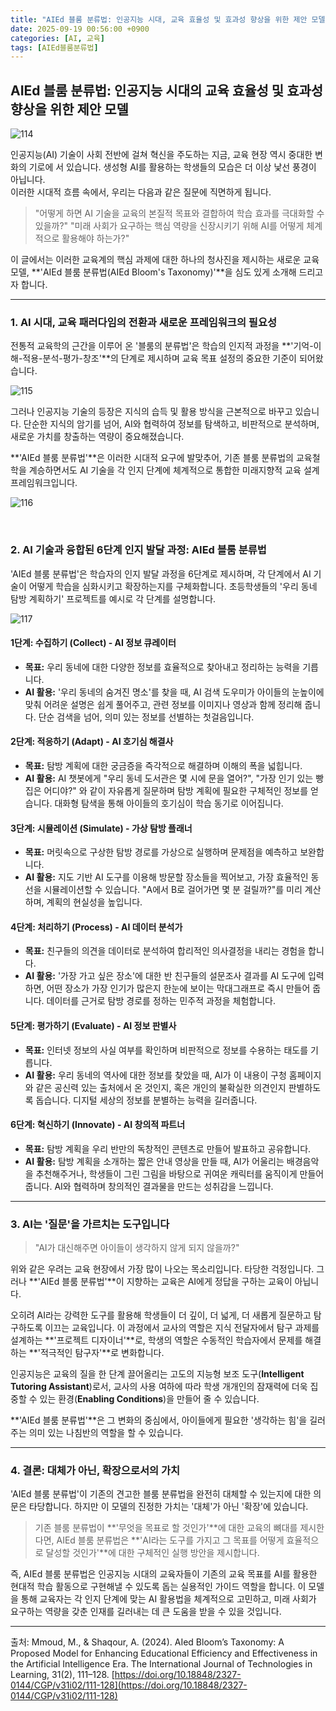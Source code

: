 ```yaml
---
title: "AIEd 블룸 분류법: 인공지능 시대, 교육 효율성 및 효과성 향상을 위한 제안 모델"
date: 2025-09-19 00:56:00 +0900
categories: [AI, 교육]
tags: [AIEd블룸분류법]
---
```


## AIEd 블룸 분류법: 인공지능 시대의 교육 효율성 및 효과성 향상을 위한 제안 모델

![114](/assets/114.png)

인공지능(AI) 기술이 사회 전반에 걸쳐 혁신을 주도하는 지금, 교육 현장 역시 중대한 변화의 기로에 서 있습니다. 생성형 AI를 활용하는 학생들의 모습은 더 이상 낯선 풍경이 아닙니다.
<br>
이러한 시대적 흐름 속에서, 우리는 다음과 같은 질문에 직면하게 됩니다.

> "어떻게 하면 AI 기술을 교육의 본질적 목표와 결합하여 학습 효과를 극대화할 수 있을까?"
> "미래 사회가 요구하는 핵심 역량을 신장시키기 위해 AI를 어떻게 체계적으로 활용해야 하는가?"

이 글에서는 이러한 교육계의 핵심 과제에 대한 하나의 청사진을 제시하는 새로운 교육 모델, **'AIEd 블룸 분류법(AIEd Bloom's Taxonomy)'**을 심도 있게 소개해 드리고자 합니다.

---

### 1. AI 시대, 교육 패러다임의 전환과 새로운 프레임워크의 필요성

전통적 교육학의 근간을 이루어 온 '블룸의 분류법'은 학습의 인지적 과정을 **'기억-이해-적용-분석-평가-창조'**의 단계로 제시하며 교육 목표 설정의 중요한 기준이 되어왔습니다.

![115](/assets/115.png)

그러나 인공지능 기술의 등장은 지식의 습득 및 활용 방식을 근본적으로 바꾸고 있습니다. 단순한 지식의 암기를 넘어, AI와 협력하여 정보를 탐색하고, 비판적으로 분석하며, 새로운 가치를 창출하는 역량이 중요해졌습니다.

**'AIEd 블룸 분류법'**은 이러한 시대적 요구에 발맞추어, 기존 블룸 분류법의 교육철학을 계승하면서도 AI 기술을 각 인지 단계에 체계적으로 통합한 미래지향적 교육 설계 프레임워크입니다.

![116](/assets/116.png)

<br>

### 2. AI 기술과 융합된 6단계 인지 발달 과정: AIEd 블룸 분류법

'AIEd 블룸 분류법'은 학습자의 인지 발달 과정을 6단계로 제시하며, 각 단계에서 AI 기술이 어떻게 학습을 심화시키고 확장하는지를 구체화합니다. 초등학생들의 '우리 동네 탐방 계획하기' 프로젝트를 예시로 각 단계를 설명합니다.

![117](/assets/117.png)

#### **1단계: 수집하기 (Collect) - AI 정보 큐레이터**
* **목표:** 우리 동네에 대한 다양한 정보를 효율적으로 찾아내고 정리하는 능력을 기릅니다.
* **AI 활용:** '우리 동네의 숨겨진 명소'를 찾을 때, AI 검색 도우미가 아이들의 눈높이에 맞춰 어려운 설명은 쉽게 풀어주고, 관련 정보를 이미지나 영상과 함께 정리해 줍니다. 단순 검색을 넘어, 의미 있는 정보를 선별하는 첫걸음입니다.

#### **2단계: 적응하기 (Adapt) - AI 호기심 해결사**
* **목표:** 탐방 계획에 대한 궁금증을 즉각적으로 해결하며 이해의 폭을 넓힙니다.
* **AI 활용:** AI 챗봇에게 "우리 동네 도서관은 몇 시에 문을 열어?", "가장 인기 있는 빵집은 어디야?" 와 같이 자유롭게 질문하며 탐방 계획에 필요한 구체적인 정보를 얻습니다. 대화형 탐색을 통해 아이들의 호기심이 학습 동기로 이어집니다.

#### **3단계: 시뮬레이션 (Simulate) - 가상 탐방 플래너**
* **목표:** 머릿속으로 구상한 탐방 경로를 가상으로 실행하며 문제점을 예측하고 보완합니다.
* **AI 활용:** 지도 기반 AI 도구를 이용해 방문할 장소들을 찍어보고, 가장 효율적인 동선을 시뮬레이션할 수 있습니다. "A에서 B로 걸어가면 몇 분 걸릴까?"를 미리 계산하며, 계획의 현실성을 높입니다.

#### **4단계: 처리하기 (Process) - AI 데이터 분석가**
* **목표:** 친구들의 의견을 데이터로 분석하여 합리적인 의사결정을 내리는 경험을 합니다.
* **AI 활용:** '가장 가고 싶은 장소'에 대한 반 친구들의 설문조사 결과를 AI 도구에 입력하면, 어떤 장소가 가장 인기가 많은지 한눈에 보이는 막대그래프로 즉시 만들어 줍니다. 데이터를 근거로 탐방 경로를 정하는 민주적 과정을 체험합니다.

#### **5단계: 평가하기 (Evaluate) - AI 정보 판별사**
* **목표:** 인터넷 정보의 사실 여부를 확인하며 비판적으로 정보를 수용하는 태도를 기릅니다.
* **AI 활용:** 우리 동네의 역사에 대한 정보를 찾았을 때, AI가 이 내용이 구청 홈페이지와 같은 공신력 있는 출처에서 온 것인지, 혹은 개인의 불확실한 의견인지 판별하도록 돕습니다. 디지털 세상의 정보를 분별하는 능력을 길러줍니다.

#### **6단계: 혁신하기 (Innovate) - AI 창의적 파트너**
* **목표:** 탐방 계획을 우리 반만의 독창적인 콘텐츠로 만들어 발표하고 공유합니다.
* **AI 활용:** 탐방 계획을 소개하는 짧은 안내 영상을 만들 때, AI가 어울리는 배경음악을 추천해주거나, 학생들이 그린 그림을 바탕으로 귀여운 캐릭터를 움직이게 만들어 줍니다. AI와 협력하며 창의적인 결과물을 만드는 성취감을 느낍니다.

---

### 3. AI는 '질문'을 가르치는 도구입니다

> "AI가 대신해주면 아이들이 생각하지 않게 되지 않을까?"

위와 같은 우려는 교육 현장에서 가장 많이 나오는 목소리입니다. 타당한 걱정입니다. 그러나 **'AIEd 블룸 분류법'**이 지향하는 교육은 AI에게 정답을 구하는 교육이 아닙니다.

오히려 AI라는 강력한 도구를 활용해 학생들이 더 깊이, 더 넓게, 더 새롭게 질문하고 탐구하도록 이끄는 교육입니다. 이 과정에서 교사의 역할은 지식 전달자에서 탐구 과제를 설계하는 **'프로젝트 디자이너'**로, 학생의 역할은 수동적인 학습자에서 문제를 해결하는 **'적극적인 탐구자'**로 변화합니다.

인공지능은 교육의 질을 한 단계 끌어올리는 고도의 지능형 보조 도구(**Intelligent Tutoring Assistant**)로서, 교사의 사용 여하에 따라 학생 개개인의 잠재력에 더욱 집중할 수 있는 환경(**Enabling Conditions**)을 만들어 줄 수 있습니다.

**'AIEd 블룸 분류법'**은 그 변화의 중심에서, 아이들에게 필요한 '생각하는 힘'을 길러주는 의미 있는 나침반의 역할을 할 수 있습니다.

---

### 4. 결론: 대체가 아닌, 확장으로서의 가치

'AIEd 블룸 분류법'이 기존의 견고한 블룸 분류법을 완전히 대체할 수 있는지에 대한 의문은 타당합니다. 하지만 이 모델의 진정한 가치는 '대체'가 아닌 '확장'에 있습니다.

> 기존 블룸 분류법이 **'무엇을 목표로 할 것인가'**에 대한 교육의 뼈대를 제시한다면, AIEd 블룸 분류법은 **'AI라는 도구를 가지고 그 목표를 어떻게 효율적으로 달성할 것인가'**에 대한 구체적인 실행 방안을 제시합니다.

즉, AIEd 블룸 분류법은 인공지능 시대의 교육자들이 기존의 교육 목표를 AI를 활용한 현대적 학습 활동으로 구현해낼 수 있도록 돕는 실용적인 가이드 역할을 합니다. 이 모델을 통해 교육자는 각 인지 단계에 맞는 AI 활용법을 체계적으로 고민하고, 미래 사회가 요구하는 역량을 갖춘 인재를 길러내는 데 큰 도움을 받을 수 있을 것입니다.

---
출처: Mmoud, M., & Shaqour, A. (2024). AIed Bloom’s Taxonomy: A Proposed Model for Enhancing Educational Efficiency and Effectiveness in the Artificial Intelligence Era. The International Journal of Technologies in Learning, 31(2), 111–128. [https://doi.org/10.18848/2327-0144/CGP/v31i02/111-128](https://doi.org/10.18848/2327-0144/CGP/v31i02/111-128)
